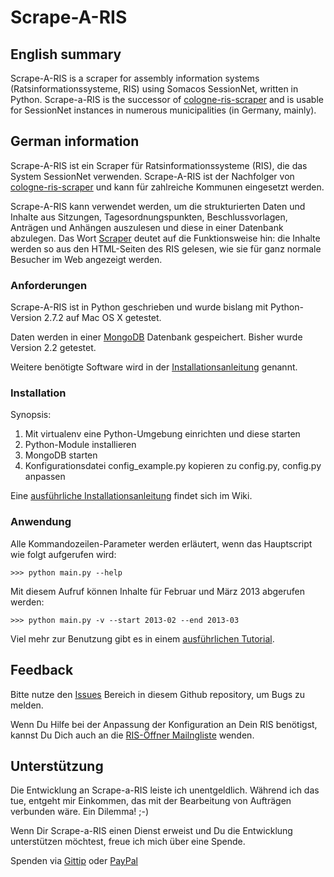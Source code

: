 # Scrape-A-RIS

## English summary

Scrape-A-RIS is a scraper for assembly information systems (Ratsinformationssysteme, RIS)
using Somacos SessionNet, written in Python. Scrape-a-RIS is the successor of 
[cologne-ris-scraper](https://github.com/marians/cologne-ris-scraper) and is usable
for SessionNet instances in numerous municipalities (in Germany, mainly).


## German information

Scrape-A-RIS ist ein Scraper für Ratsinformationssysteme (RIS), die das System SessionNet 
verwenden. Scrape-A-RIS ist der Nachfolger von [cologne-ris-scraper](https://github.com/marians/cologne-ris-scraper)
und kann für zahlreiche Kommunen eingesetzt werden.

Scrape-A-RIS kann verwendet werden, um die strukturierten Daten und Inhalte aus Sitzungen, Tagesordnungspunkten,
Beschlussvorlagen, Anträgen und Anhängen auszulesen und diese in einer Datenbank abzulegen. Das Wort [Scraper](http://de.wikipedia.org/wiki/Screen_Scraping)
deutet auf die Funktionsweise hin: die Inhalte werden so aus den HTML-Seiten des RIS gelesen, wie sie für ganz
normale Besucher im Web angezeigt werden.

### Anforderungen

Scrape-A-RIS ist in Python geschrieben und wurde bislang mit Python-Version 2.7.2 auf Mac OS X getestet.

Daten werden in einer [MongoDB](http://www.mongodb.org/) Datenbank gespeichert. Bisher wurde Version 2.2 getestet.

Weitere benötigte Software wird in der
[Installationsanleitung](https://github.com/marians/scrape-a-ris/wiki/Installation) genannt.

### Installation

Synopsis:

1. Mit virtualenv eine Python-Umgebung einrichten und diese starten
2. Python-Module installieren
3. MongoDB starten
4. Konfigurationsdatei config_example.py kopieren zu config.py, config.py anpassen

Eine [ausführliche Installationsanleitung](https://github.com/marians/scrape-a-ris/wiki/Installation) 
findet sich im Wiki.

### Anwendung

Alle Kommandozeilen-Parameter werden erläutert, wenn das Hauptscript wie folgt aufgerufen wird:

    >>> python main.py --help

Mit diesem Aufruf können Inhalte für Februar und März 2013 abgerufen werden:

    >>> python main.py -v --start 2013-02 --end 2013-03

Viel mehr zur Benutzung gibt es in einem [ausführlichen Tutorial](https://github.com/marians/scrape-a-ris/wiki/Benutzung).

## Feedback

Bitte nutze den [Issues](https://github.com/marians/scrape-a-ris/issues) Bereich in diesem Github repository, um
Bugs zu melden.

Wenn Du Hilfe bei der Anpassung der Konfiguration an Dein RIS benötigst, kannst Du Dich auch an die [RIS-Öffner
Mailngliste](https://groups.google.com/group/ris-oeffner/) wenden.

## Unterstützung

Die Entwicklung an Scrape-a-RIS leiste ich unentgeldlich. Während ich das tue, entgeht mir Einkommen, das mit
der Bearbeitung von Aufträgen verbunden wäre. Ein Dilemma! ;-)

Wenn Dir Scrape-a-RIS einen Dienst erweist und Du die Entwicklung unterstützen möchtest,
freue ich mich über eine Spende.

Spenden via [Gittip](https://www.gittip.com/marians/) oder [PayPal](https://www.paypal.com/cgi-bin/webscr?cmd=_s-xclick&hosted_button_id=NJF88AWULCKCQ)
